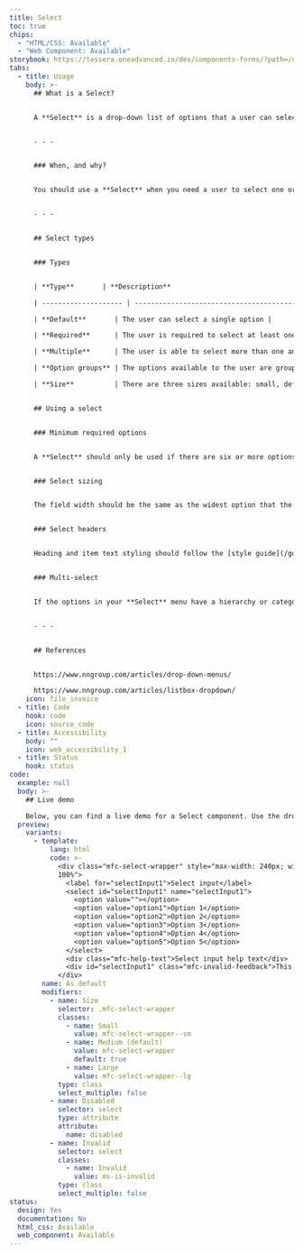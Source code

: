 ```yaml
---
title: Select
toc: true
chips:
  - "HTML/CSS: Available"
  - "Web Component: Available"
storybook: https://tessera.oneadvanced.io/dev/components-forms/?path=/docs/html-select-examples--default-story
tabs:
  - title: Usage
    body: >-
      ## What is a Select?


      A **Select** is a drop-down list of options that a user can select from within a form.  The selected option is shown when the drop-down menu is no longer open and not the focus of the user. 


      - - -


      ### When, and why?


      You should use a **Select** when you need a user to select one or more options from a large group of data. Using a **Select** allows the user to search and filter through the given list.


      - - -


      ## Select types


      ### Types


      | **Type**       | **Description**                                                  |

      | -------------------- | ---------------------------------------------------------- |

      | **Default**       | The user can select a single option |

      | **Required**      | The user is required to select at least one option               |

      | **Multiple**      | The user is able to select more than one answer                  |

      | **Option groups** | The options available to the user are grouped under headings     |

      | **Size**          | There are three sizes available: small, default and large        |


      ## Using a select


      ### Minimum required options


      A **Select** should only be used if there are six or more options to choose from. If the user has fewer options to choose from, then you can use [Radio buttons](/forms/radio-buttons) instead, or [Checkboxes](/forms/checkbox) for answers that require multiple answers.


      ### Select sizing


      The field width should be the same as the widest option that the user will be able to pick from. [See field affordance for more information](URLlink)


      ### Select headers


      Heading and item text styling should follow the [style guide](/guidelines/style-guide).


      ### Multi-select


      If the options in your **Select** menu have a hierarchy or categorisation, you should split them into groups. This allows users to find the option quickly by scanning the group labels instead of every single option. These groups should be logical (for the user) and have meaningful names.


      - - -


      ## References


      https://www.nngroup.com/articles/drop-down-menus/

      https://www.nngroup.com/articles/listbox-dropdown/
    icon: file_invoice
  - title: Code
    hook: code
    icon: source_code
  - title: Accessibility
    body: ""
    icon: web_accessibility_1
  - title: Status
    hook: status
code:
  example: null
  body: >-
    ## Live demo

    Below, you can find a live demo for a Select component. Use the drop-down menus and radio buttons to view the different Select Types and Variants.
  preview:
    variants:
      - template:
          lang: html
          code: >-
            <div class="mfc-select-wrapper" style="max-width: 240px; width:
            100%">
              <label for="selectInput1">Select input</label>
              <select id="selectInput1" name="selectInput1">
                <option value=""></option>
                <option value="option1">Option 1</option>
                <option value="option2">Option 2</option>
                <option value="option3">Option 3</option>
                <option value="option4">Option 4</option>
                <option value="option5">Option 5</option>
              </select>
              <div class="mfc-help-text">Select input help text</div>
              <div id="selectInput1" class="mfc-invalid-feedback">This is some invalid text</div>
            </div>
        name: As default
        modifiers:
          - name: Size
            selector: .mfc-select-wrapper
            classes:
              - name: Small
                value: mfc-select-wrapper--sm
              - name: Medium (default)
                value: mfc-select-wrapper
                default: true
              - name: Large
                value: mfc-select-wrapper--lg
            type: class
            select_multiple: false
          - name: Disabled
            selector: select
            type: attribute
            attribute:
              name: disabled
          - name: Invalid
            selector: select
            classes:
              - name: Invalid
                value: ms-is-invalid
            type: class
            select_multiple: false
status:
  design: Yes
  documentation: No
  html_css: Available
  web_component: Available
---
```

